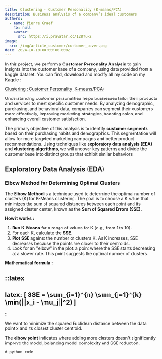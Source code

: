 ```yaml
---
title: Clustering - Customer Personality (K-means/PCA)
description: Business analysis of a company’s ideal customers
authors:
  - name: Pierre Graef
    to: null
    avatar:
      src: https://i.pravatar.cc/128?u=2
image:
  src: /img/article_customer/customer_cover.png
date: 2024-10-10T00:00:00.000Z
---
```


In this project, we perform a **Customer Personality Analysis** to gain insights into the customer base of a company, using data provided from a kaggle dataset. You can find, download and modify all my code on my Kaggle :

[Clustering :  Customer Personality (K-means/PCA)](https://www.kaggle.com/code/pierregraef/clustering-customer-personnality-k-means-pca/notebook)

Understanding customer personalities helps businesses tailor their products and services to meet specific customer needs. By analyzing demographic, purchasing, and behavioral data, companies can segment their customers more effectively, improving marketing strategies, boosting sales, and enhancing overall customer satisfaction.

The primary objective of this analysis is to identify **customer segments** based on their purchasing habits and demographics. This segmentation will allow for more targeted marketing campaigns and better product recommendations. Using techniques like **exploratory data analysis (EDA)** and **clustering algorithms**, we will uncover key patterns and divide the customer base into distinct groups that exhibit similar behaviors.

## Exploratory Data Analysis (EDA)

### Elbow Method for Determining Optimal Clusters

The **Elbow Method** is a technique used to determine the optimal number of clusters (K) for K-Means clustering. The goal is to choose a K value that minimizes the sum of squared distances between each point and its assigned cluster center, known as the **Sum of Squared Errors (SSE)**.

**How it works :**

1. **Run K-Means** for a range of values for K (e.g., from 1 to 10).
2. For each K, calculate the **SSE**.
3. **Plot SSE** against the number of clusters K. As K increases, SSE decreases because the points are closer to their centroids.
4. Look for an "elbow" in the plot: a point where the SSE starts decreasing at a slower rate. This point suggests the optimal number of clusters.

**Mathematical formula :**

::latex
---
latex: \[ SSE = \sum_{i=1}^{n} \sum_{j=1}^{k} \min(||x_i - \mu_j||^2) \]
---
::

We want to minimize the squared Euclidean distance between the data point x and its closest cluster centroid.

The **elbow point** indicates where adding more clusters doesn't significantly improve the model, balancing model complexity and SSE reduction.

```js
# python code
```

####
